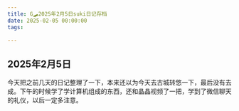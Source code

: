 ```yaml
---
title: G🛹2025年2月5日suki日记存档
date: 2025-02-05 00:00:00
tags:

---
```


## 2025年2月5日
今天把之前几天的日记整理了一下，本来还以为今天去古城转悠一下，最后没有去成。下午的时候学了学计算机组成的东西，还和晶晶视频了一把，学到了微信聊天的礼仪，以后一定多注意。